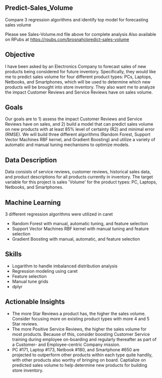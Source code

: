 ## Predict-Sales_Volume
Compare 3 regression algorithms and identify top model for forecasting sales volume

Please see Sales-Volume.md file above for complete analysis
Also available on RPubs at https://rpubs.com/brosnahj/predict-sales-volume

## Objective
I have been asked by an Electronics Company to forecast sales of new products being considered for future inventory. Specifically, they would like me to predict sales volume for four different product types: PCs, Laptops, Netbooks, and Smartphones, which will be used to determine which new products will be brought into store inventory. They also want me to analyze the impact Customer Reviews and Service Reviews have on sales volume.

## Goals
Our goals are to 1) assess the impact Customer Reviews and Service Reviews have on sales, and 2) build a model that can predict sales volume on new products with at least 85% level of certainty (R2) and minimal error (RMSE). We will build three different algorithms (Random Forest, Support Vector Machines RBF kernel, and Gradient Boosting) and utilize a variety of automatic and manual tuning mechanisms to optimize models.

## Data Description
Data consists of service reviews, customer reviews, historical sales data, and product descriptions for all products currently in inventory. The target variable for this project is sales 'Volume' for the product types: PC, Laptops, Netbooks, and Smartphones.

## Machine Learning
3 different regression algorithms were utilized in caret
* Random Forest with manual, automatic tuning, and feature selection
* Support Vector Machines RBF kernel with manual tuning and feature selection
* Gradient Boosting with manual, automatic, and feature selection

## Skills
* Logarithm to handle imbalanced distribution analysis
* Regression modeling using caret
* Feature selection
* Manual tune grids
* dplyr

## Actionable Insights
* The more Star Reviews a product has, the higher the sales volume. Consider focusing more on existing product types with more 4 and 5 Star reviews.
* The more Positive Service Reviews, the higher the sales volume for most products. Because of this, consider boosting Customer Service training during employee on-boarding and regularly thereafter as part of a Customer- and Employee-centric Company mission. 
* PC #171, Laptop #173, Netbook #180, and Smartphone #650 are projected to outperform other products within each type quite handily, with other products also worthy of bringing on board. Captialize on predicted sales volume to help determine new products for building store inventory.
